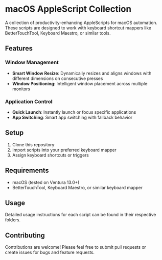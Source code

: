 # macOS AppleScript Collection

A collection of productivity-enhancing AppleScripts for macOS automation. These scripts are designed to work with keyboard shortcut mappers like BetterTouchTool, Keyboard Maestro, or similar tools.

## Features

### Window Management
- **Smart Window Resize**: Dynamically resizes and aligns windows with different dimensions on consecutive presses
- **Window Positioning**: Intelligent window placement across multiple monitors

### Application Control
- **Quick Launch**: Instantly launch or focus specific applications
- **App Switching**: Smart app switching with fallback behavior

## Setup

1. Clone this repository
2. Import scripts into your preferred keyboard mapper
3. Assign keyboard shortcuts or triggers

## Requirements

- macOS (tested on Ventura 13.0+)
- BetterTouchTool, Keyboard Maestro, or similar keyboard mapper

## Usage

Detailed usage instructions for each script can be found in their respective folders.

## Contributing

Contributions are welcome! Please feel free to submit pull requests or create issues for bugs and feature requests.